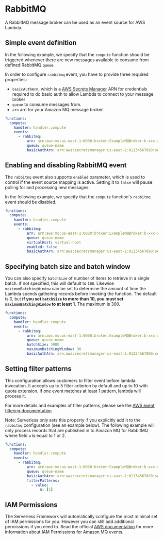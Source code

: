 # RabbitMQ

A RabbitMQ message broker can be used as an event source for AWS Lambda.

## Simple event definition

In the following example, we specify that the `compute` function should be triggered whenever there are new messages available to consume from defined RabbitMQ `queue`.

In order to configure `rabbitmq` event, you have to provide three required properties:

- `basicAuthArn`, which is a [AWS Secrets Manager](https://aws.amazon.com/secrets-manager/) ARN for credentials required to do basic auth to allow Lambda to connect to your message broker
- `queue` to consume messages from.
- `arn` arn for your Amazon MQ message broker

```yml
functions:
  compute:
    handler: handler.compute
    events:
      - rabbitmq:
          arn: arn:aws:mq:us-east-1:0000:broker:ExampleMQBroker:b-xxx-xxx
          queue: queue-name
          basicAuthArn: arn:aws:secretsmanager:us-east-1:01234567890:secret:MySecret
```

## Enabling and disabling RabbitMQ event

The `rabbitmq` event also supports `enabled` parameter, which is used to control if the event source mapping is active. Setting it to `false` will pause polling for and processing new messages.

In the following example, we specify that the `compute` function's `rabbitmq` event should be disabled.

```yml
functions:
  compute:
    handler: handler.compute
    events:
      - rabbitmq:
          arn: arn:aws:mq:us-east-1:0000:broker:ExampleMQBroker:b-xxx-xxx
          queue: queue-name
          virtualHost: virtual-host
          enabled: false
          basicAuthArn: arn:aws:secretsmanager:us-east-1:01234567890:secret:MySecret
```

## Specifying batch size and batch window

You can also specify `batchSize` of number of items to retrieve in a single batch. If not specified, this will default to `100`.
Likewise `maximumBatchingWindow` can be set to determine the amount of time the Lambda spends gathering records before invoking the function. The default is 0, but **if you set `batchSize` to more than 10, you must set `maximumBatchingWindow` to at least 1**. The maximum is 300.

```yml
functions:
  compute:
    handler: handler.compute
    events:
      - rabbitmq:
          arn: arn:aws:mq:us-east-1:0000:broker:ExampleMQBroker:b-xxx-xxx
          queue: queue-name
          batchSize: 5000
          maximumBatchingWindow: 30
          basicAuthArn: arn:aws:secretsmanager:us-east-1:01234567890:secret:MySecret
```

## Setting filter patterns

This configuration allows customers to filter event before lambda invocation. It accepts up to 5 filter criterion by default and up to 10 with quota extension. If one event matches at least 1 pattern, lambda will process it.

For more details and examples of filter patterns, please see the [AWS event filtering documentation](https://docs.aws.amazon.com/lambda/latest/dg/invocation-eventfiltering.html)

Note: Serverless only sets this property if you explicitly add it to the `rabbitmq` configuration (see an example below). The following example will only process records that are published in to Amazon MQ for RabbitMQ where field `a` is equal to 1 or 2.

```yml
functions:
  compute:
    handler: handler.compute
    events:
      - rabbitmq:
          arn: arn:aws:mq:us-east-1:0000:broker:ExampleMQBroker:b-xxx-xxx
          queue: queue-name
          basicAuthArn: arn:aws:secretsmanager:us-east-1:01234567890:secret:MySecret
          filterPatterns:
            - value:
                a: [1]
```

## IAM Permissions

The Serverless Framework will automatically configure the most minimal set of IAM permissions for you. However you can still add additional permissions if you need to. Read the official [AWS documentation](https://docs.aws.amazon.com/lambda/latest/dg/with-mq.html#events-mq-permissions) for more information about IAM Permissions for Amazon MQ events.

